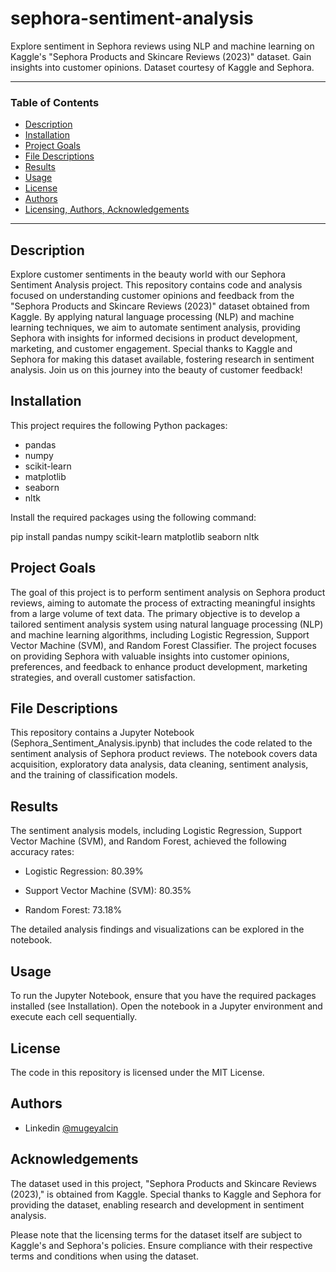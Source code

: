 # sephora-sentiment-analysis
Explore sentiment in Sephora reviews using NLP and machine learning on Kaggle's "Sephora Products and Skincare Reviews (2023)" dataset. Gain insights into customer opinions. Dataset courtesy of Kaggle and Sephora.

---

### Table of Contents

- [Description](#description)
- [Installation](#installation)
- [Project Goals](#project-goals)
- [File Descriptions](#file-descriptions)
- [Results](#results)
- [Usage](#usage)
- [License](#license)
- [Authors](#authors)
- [Licensing, Authors, Acknowledgements](#licensing-authors-acknowledgements)

---

## Description

Explore customer sentiments in the beauty world with our Sephora Sentiment Analysis project. This repository contains code and analysis focused on understanding customer opinions and feedback from the "Sephora Products and Skincare Reviews (2023)" dataset obtained from Kaggle. By applying natural language processing (NLP) and machine learning techniques, we aim to automate sentiment analysis, providing Sephora with insights for informed decisions in product development, marketing, and customer engagement. Special thanks to Kaggle and Sephora for making this dataset available, fostering research in sentiment analysis. Join us on this journey into the beauty of customer feedback!

## Installation

This project requires the following Python packages:

- pandas
- numpy
- scikit-learn
- matplotlib
- seaborn
- nltk

Install the required packages using the following command:

pip install pandas numpy scikit-learn matplotlib seaborn nltk

## Project Goals

The goal of this project is to perform sentiment analysis on Sephora product reviews, aiming to automate the process of extracting meaningful insights from a large volume of text data. The primary objective is to develop a tailored sentiment analysis system using natural language processing (NLP) and machine learning algorithms, including Logistic Regression, Support Vector Machine (SVM), and Random Forest Classifier. The project focuses on providing Sephora with valuable insights into customer opinions, preferences, and feedback to enhance product development, marketing strategies, and overall customer satisfaction.

## File Descriptions

This repository contains a Jupyter Notebook (Sephora_Sentiment_Analysis.ipynb) that includes the code related to the sentiment analysis of Sephora product reviews. The notebook covers data acquisition, exploratory data analysis, data cleaning, sentiment analysis, and the training of classification models.

## Results

The sentiment analysis models, including Logistic Regression, Support Vector Machine (SVM), and Random Forest, achieved the following accuracy rates:

- Logistic Regression: 80.39%
* Support Vector Machine (SVM): 80.35%
+ Random Forest: 73.18%

The detailed analysis findings and visualizations can be explored in the notebook.

## Usage

To run the Jupyter Notebook, ensure that you have the required packages installed (see Installation). Open the notebook in a Jupyter environment and execute each cell sequentially.

## License

The code in this repository is licensed under the MIT License.

## Authors

- Linkedin [@mugeyalcin](https://www.linkedin.com/in/mugeylcn/)
  
## Acknowledgements

The dataset used in this project, "Sephora Products and Skincare Reviews (2023)," is obtained from Kaggle. Special thanks to Kaggle and Sephora for providing the dataset, enabling research and development in sentiment analysis.

Please note that the licensing terms for the dataset itself are subject to Kaggle's and Sephora's policies. Ensure compliance with their respective terms and conditions when using the dataset.





